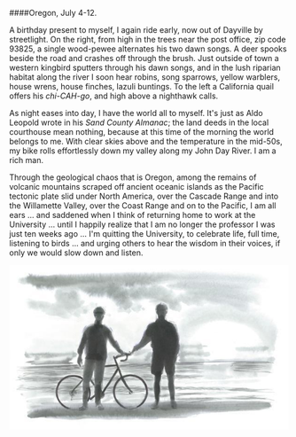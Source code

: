 ####Oregon, July 4-12. 

A birthday present to myself, I again ride early, now out of Dayville by streetlight. On the right, from high in the trees near the post office, zip code 93825, a single wood-pewee alternates his two dawn songs. A deer spooks beside the road and crashes off through the brush. Just outside of town a western kingbird sputters through his dawn songs, and in the lush riparian habitat along the river I soon hear robins, song sparrows, yellow warblers, house wrens, house finches, lazuli buntings. To the left a California quail offers his _chi-CAH-go_, and high above a nighthawk calls. 

As night eases into day, I have the world all to myself. It's just as Aldo Leopold wrote in his _Sand County Almanac_; the land deeds in the local courthouse mean nothing, because at this time of the morning the world belongs to me. With clear skies above and the temperature in the mid-50s, my bike rolls effortlessly down my valley along my John Day River. I am a rich man.

Through the geological chaos that is Oregon, among the remains of volcanic mountains scraped off ancient oceanic islands as the Pacific tectonic plate slid under North America, over the Cascade Range and into the Willamette Valley, over the Coast Range and on to the Pacific, I am all ears ... and saddened when I think of returning home to work at the University ... until I happily realize that I am no longer the professor I was just ten weeks ago ... I'm quitting the University, to celebrate life, full time, listening to birds ... and urging others to hear the wisdom in their voices, if only we would slow down and listen. 

![Oregon](../look_inside_images/Oregon-2.jpg)
